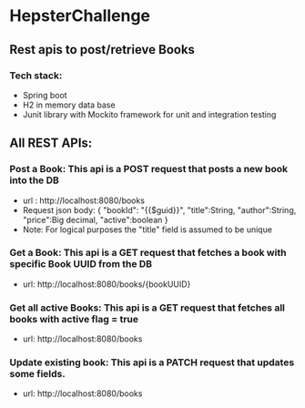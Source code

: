 # HepsterChallenge

## Rest apis to post/retrieve Books

### Tech stack:
 - Spring boot
 - H2 in memory data base
 - Junit library with Mockito framework for unit and integration testing

## All REST APIs:

### Post a Book: This api is a POST request that posts a new book into the DB
 - url : http://localhost:8080/books
 - Request json body: { "bookId": "{{$guid}}", "title":String, "author":String, "price":Big decimal, "active":boolean }
 - Note: For logical purposes the "title" field is assumed to be unique

### Get a Book: This api is a GET request that fetches a book with specific Book UUID from the DB
  - url: http://localhost:8080/books/{bookUUID}

### Get all active Books: This api is a GET request that fetches all books with active flag = true
  - url: http://localhost:8080/books

### Update existing book: This api is a PATCH request that updates some fields.  
  - url: http://localhost:8080/books
